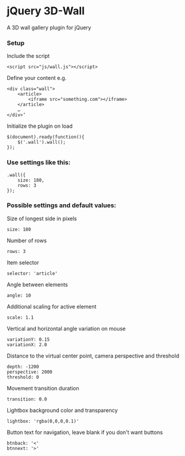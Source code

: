 # jQuery 3D-Wall
A 3D wall gallery plugin for jQuery

### Setup
Include the script

	<script src="js/wall.js"></script>


Define your content e.g.

	<div class="wall">
		<article>
			<iframe src="something.com"></iframe>
		</article>
		…
	</div>‘


Initialize the plugin on load

	$(document).ready(function(){
		$('.wall').wall();
	});

### Use settings like this:

	.wall({
		size: 180,
		rows: 3
	});

### Possible settings and default values:

Size of longest side in pixels

	size: 180

Number of rows

	rows: 3

Item selector

	selector: 'article'

Angle between elements

	angle: 10

Additional scaling for active element

	scale: 1.1

Vertical and horizontal angle variation on mouse

	variationY: 0.15
	variationX: 2.0

Distance to the virtual center point, camera perspective and threshold

	depth: -1200
	perspective: 2000
	threshold: 0

Movement transition duration

	transition: 0.0

Lightbox background color and transparency

	lightbox: 'rgba(0,0,0,0.1)'

Button text for navigation, leave blank if you don't want buttons

	btnback: '<'
	btnnext: '>'
